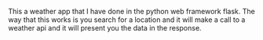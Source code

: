 This a weather app that I have done in the python web framework flask. The way that this works is you search for a location and it will make a call to a weather api and it will present you the data in the response.
